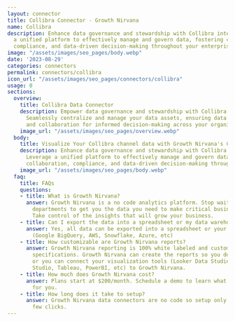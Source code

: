 ```yaml
---
layout: connector
title: Collibra Connector - Growth Nirvana
name: Collibra
description: Enhance data governance and stewardship with Collibra integration. Leverage
  a unified platform to effectively manage and govern data, fostering collaboration,
  compliance, and data-driven decision-making throughout your enterprise.
image: "/assets/images/seo_pages/body.webp"
date: '2023-08-29'
categories: connectors
permalink: connectors/collibra
icon_url: "/assets/images/seo_pages/connectors/collibra"
usage: 0
sections:
  overview:
    title: Collibra Data Connector
    description: Empower data governance and stewardship with Collibra integration.
      Seamlessly centralize and manage your data assets, ensuring data quality, compliance,
      and collaboration for informed decision-making across your organization.
    image_url: "/assets/images/seo_pages/overview.webp"
  body:
    title: Visualize Your Collibra channel data with Growth Nirvana's Collibra Connector
    description: Enhance data governance and stewardship with Collibra integration.
      Leverage a unified platform to effectively manage and govern data, fostering
      collaboration, compliance, and data-driven decision-making throughout your enterprise.
    image_url: "/assets/images/seo_pages/body.webp"
  faq:
    title: FAQs
    questions:
    - title: What is Growth Nirvana?
      answer: Growth Nirvana is a no code analytics platform. Stop waiting for other
        departments to get you the data you need to make critical business decisions.
        Take control of the insights that will grow your business.
    - title: Can I export the data into a spreadsheet or my data warehouse?
      answer: Yes, all data can be exported into a spreadsheet or your data warehouse
        (Google BigQuery, AWS, Snowflake, Azure, etc)
    - title: How customizable are Growth Nirvana reports?
      answer: Growth Nirvana reporting is 100% white labeled and customized to your
        specifications. Growth Nirvana can create the reports so you don’t have to
        or you can connect your visualization tools (Looker Data Studio/Google Data
        Studio, Tableau, PowerBI, etc) to Growth Nirvana.
    - title: How much does Growth Nirvana cost?
      answer: Plans start at $200/month. Schedule a demo to learn what plan is best
        for you.
    - title: How long does it take to setup?
      answer: Growth Nirvana data connectors are no code so setup only requires a
        few clicks.
---
```

